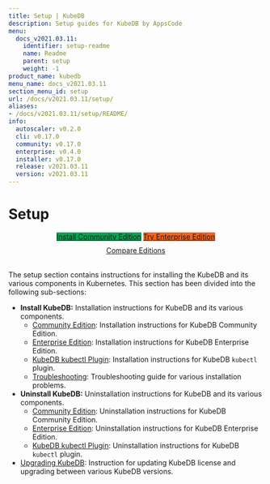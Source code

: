 ```yaml
---
title: Setup | KubeDB
description: Setup guides for KubeDB by AppsCode
menu:
  docs_v2021.03.11:
    identifier: setup-readme
    name: Readme
    parent: setup
    weight: -1
product_name: kubedb
menu_name: docs_v2021.03.11
section_menu_id: setup
url: /docs/v2021.03.11/setup/
aliases:
- /docs/v2021.03.11/setup/README/
info:
  autoscaler: v0.2.0
  cli: v0.17.0
  community: v0.17.0
  enterprise: v0.4.0
  installer: v0.17.0
  release: v2021.03.11
  version: v2021.03.11
---
```


# Setup

<div style="text-align: center;">
  <a class="button is-link is-medium is-active has-text-weight-normal" href="/docs/v2021.03.11/setup/install/community" style="background:#00A651; width: 18rem;">Install Community Edition</a>
  <a class="button is-info is-medium is-active has-text-weight-normal" href="/docs/v2021.03.11/setup/install/enterprise"  style="background:#FC6011; width: 18rem;">Try Enterprise Edition</a>
  <a style="margin-top: 10px; display: block;" href="/docs/v2021.03.11/overview/README">Compare Editions</a>
</div>
<br>

The setup section contains instructions for installing the KubeDB and its various components in Kubernetes. This section has been divided into the following sub-sections:

- **Install KubeDB:** Installation instructions for KubeDB and its various components.
  - [Community Edition](/docs/v2021.03.11/setup/install/community): Installation instructions for KubeDB Community Edition.
  - [Enterprise Edition](/docs/v2021.03.11/setup/install/enterprise): Installation instructions for KubeDB Enterprise Edition.
  - [KubeDB kubectl Plugin](/docs/v2021.03.11/setup/install/kubectl_plugin): Installation instructions for KubeDB `kubectl` plugin.
  - [Troubleshooting](/docs/v2021.03.11/setup/install/troubleshoting): Troubleshooting guide for various installation problems.
- **Uninstall KubeDB:** Uninstallation instructions for KubeDB and its various components.
  - [Community Edition](/docs/v2021.03.11/setup/uninstall/community): Uninstallation instructions for KubeDB Community Edition.
  - [Enterprise Edition](/docs/v2021.03.11/setup/uninstall/enterprise): Uninstallation instructions for KubeDB Enterprise Edition.
  - [KubeDB kubectl Plugin](/docs/v2021.03.11/setup/uninstall/kubectl_plugin): Uninstallation instructions for KubeDB `kubectl` plugin.
- [Upgrading KubeDB](/docs/v2021.03.11/setup/upgrade): Instruction for updating KubeDB license and upgrading between various KubeDB versions.

